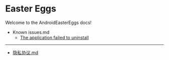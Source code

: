 # Easter Eggs

Welcome to the AndroidEasterEggs docs!

* Known issues.md
  * [The application failed to uninstall](The%20application%20failed%20to%20uninstall.md)
---
* [隐私协议.md](%D2%FE%CB%BD%D0%AD%D2%E9.md)